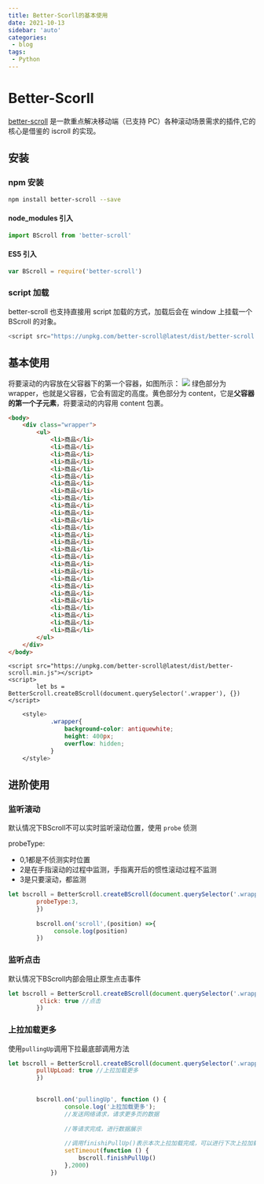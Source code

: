 ```yaml
---
title: Better-Scorll的基本使用
date: 2021-10-13
sidebar: 'auto'
categories:
 - blog
tags:
 - Python 
---
```


<!-- more -->

# Better-Scorll

[better-scroll](https://better-scroll.github.io/docs/zh-CN/) 是一款重点解决移动端（已支持 PC）各种滚动场景需求的插件,它的核心是借鉴的 iscroll 的实现。

## 安装

### npm 安装

```sh
npm install better-scroll --save
```
#### node_modules 引入

```js
import BScroll from 'better-scroll'
```
#### ES5 引入
```js
var BScroll = require('better-scroll')
```

### script 加载

better-scroll 也支持直接用 script 加载的方式，加载后会在 window 上挂载一个 BScroll 的对象。

```js
<script src="https://unpkg.com/better-scroll@latest/dist/better-scroll.min.js"></script>
```

## 基本使用 

将要滚动的内容放在父容器下的第一个容器，如图所示：
![](https://i.loli.net/2021/10/31/H7TDOX5VJQYgdct.png)
绿色部分为 wrapper，也就是父容器，它会有固定的高度。黄色部分为 content，它是**父容器的第一个子元素**，将要滚动的内容用 content 包裹。

```HTML
<body>
	<div class="wrapper">
		<ul>
			<li>商品</li>
			<li>商品</li>
			<li>商品</li>
			<li>商品</li>
			<li>商品</li>
			<li>商品</li>
			<li>商品</li>
			<li>商品</li>
			<li>商品</li>
			<li>商品</li>
			<li>商品</li>
			<li>商品</li>
			<li>商品</li>
			<li>商品</li>
			<li>商品</li>
			<li>商品</li>
			<li>商品</li>
			<li>商品</li>
			<li>商品</li>
			<li>商品</li>
			<li>商品</li>
			<li>商品</li>
			<li>商品</li>
			<li>商品</li>
			<li>商品</li>
			<li>商品</li>
			<li>商品</li>
		</ul>
	</div>
</body>
```

```JS
<script src="https://unpkg.com/better-scroll@latest/dist/better-scroll.min.js"></script>
<script>
		let bs = BetterScroll.createBScroll(document.querySelector('.wrapper'), {})
</script>
```

```CSS
    <style>
			.wrapper{
				background-color: antiquewhite;
				height: 400px;
				overflow: hidden;
			}
    </style>
```
## 进阶使用

### 监听滚动

默认情况下BScroll不可以实时监听滚动位置，使用 `probe` 侦测  

probeType: 
* 0,1都是不侦测实时位置
* 2是在手指滚动的过程中监测，手指离开后的惯性滚动过程不监测
* 3是只要滚动，都监测

```js
let bscroll = BetterScroll.createBScroll(document.querySelector('.wrapper'), {
		probeType:3,
		})
		
		bscroll.on('scroll',(position) =>{
			 console.log(position)
		})
```

### 监听点击

默认情况下BScroll内部会阻止原生点击事件

```js
let bscroll = BetterScroll.createBScroll(document.querySelector('.wrapper'), {
		 click: true //点击
		})
```

### 上拉加载更多

使用`pullingUp`调用下拉最底部调用方法

```js
let bscroll = BetterScroll.createBScroll(document.querySelector('.wrapper'), {
		pullUpLoad: true //上拉加载更多
		})

		
		bscroll.on('pullingUp', function () {
		        console.log('上拉加载更多');
		        //发送网络请求，请求更多页的数据
		
		        //等请求完成，进行数据展示
		
		        //调用finishiPullUp()表示本次上拉加载完成，可以进行下次上拉加载更多，不调用这个的话，默认只能由一次上拉加载更多
		        setTimeout(function () {
		            bscroll.finishPullUp()
		        },2000)
		    })
```


